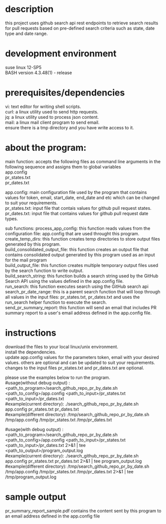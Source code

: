 # description
this project uses github search api rest endpoints to retrieve search results for pull requests based on pre-defined search criteria such as state, date type and date range. <br>

# development environment
suse linux 12-SP5 <br>
BASH version 4.3.48(1) - release <br>

# prerequisites/dependencies
vi: text editor for writing shell scripts. <br>
curl: a linux utility used to send http requests. <br>
jq: a linux utility used to process json content. <br>
mail: a linux mail client program to send email. <br>
ensure there is a tmp directory and you have write access to it. <br>

# about the program:
main function: accepts the following files as command line arguments in the following sequence and assigns them to global variables <br>
app.config <br>
pr_states.txt <br>
pr_dates.txt <br>

app.config: main configuration file used by the program that contains values for token, email, start_date, end_date and etc which can be changed to suit your requirements. <br>
pr_states.txt: input file that contais values for github pull request states. <br>
pr_dates.txt: input file that contains values for github pull request date types. <br>

sub functions:
process_app_config: this function reads values from the configuration file: app.config that are used throught this program. <br>
create_temp_dirs: this function creates temp directories to store output files generated by this program. <br>
build_consolidated_output_file: this function creates an output file that contains consolidated output generated by this program used as an input for the mail program <br>
build_output_file: this function creates multiple temporary output files used by the search function to write output. <br>
build_search_string: this function builds a search string used by the GitHub Search API using the values defined in the app.config file. <br>
run_search: this function executes search using the GitHub search api <br>
search_pr_date_range: this is a parent search function that will loop through all values in the input files: pr_states.txt, pr_dates.txt and uses the run_search helper function to execute the search. <br>
send_pr_summary_report: this function will send an email that includes PR summary report to a user's email address defined in the app.config file. <br>

# instructions
download the files to your local linux/unix environment. <br>
install the dependencies. <br>
update app.config values for the parameters token, email with your desired values. others are optional and can be updated to suit your requirements. <br>
changes to the input files pr_states.txt and pr_dates.txt are optional. <br>

please use the examples below to run the program. <br>
#usage(without debug output) : <path_to_program>/search_github_repo_pr_by_date.sh <path_to_config>/app.config <path_to_input>/pr_states.txt <path_to_input>/pr_dates.txt <br>
#example(current directory): ./search_github_repo_pr_by_date.sh app.config pr_states.txt pr_dates.txt <br>
#example(different directory): /tmp/search_github_repo_pr_by_date.sh /tmp/app.config /tmp/pr_states.txt /tmp/pr_dates.txt <br>

#usage(with debug output) : <path_to_program>/search_github_repo_pr_by_date.sh <path_to_config>/app.config <path_to_input>/pr_states.txt <path_to_input>/pr_dates.txt 2>&1 | tee <path_to_output>/program_output.log <br>
#example(current directory): ./search_github_repo_pr_by_date.sh app.config pr_states.txt pr_dates.txt 2>&1 | tee program_output.log <br>
#example(different directory): /tmp/search_github_repo_pr_by_date.sh /tmp/app.config /tmp/pr_states.txt /tmp/pr_dates.txt 2>&1 | tee /tmp/program_output.log <br>

# sample output
pr_summary_report_sample.pdf contains the content sent by this program to an email address defined in the app.config file

